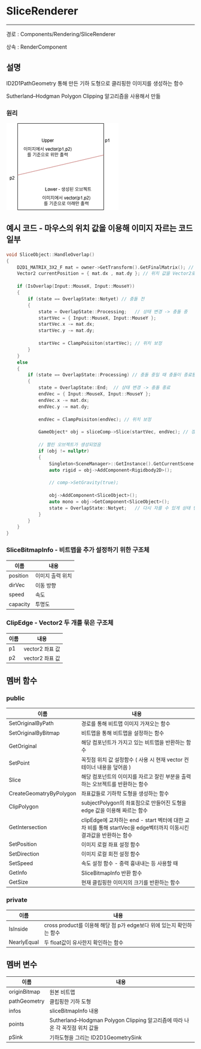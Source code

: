 # SliceRenderer

---

경로 : Components/Rendering/SliceRenderer

상속 : RenderComponent

## 설명

ID2D1PathGeometry 통해 만든 기하 도형으로 클리핑한 이미지를 생성하는 함수

Sutherland–Hodgman Polygon Clipping 알고리즘을 사용해서 만듦

### 원리

![SliceImage.png](SliceImage.png)

## 예시 코드 - 마우스의 위치 값을 이용해 이미지 자르는 코드 일부

```cpp
void SliceObject::HandleOverlap()
{
	D2D1_MATRIX_3X2_F mat = owner->GetTransform().GetFinalMatrix();	// Unity 좌표계를 고려해 매트릭스 값 가져오기
	Vector2 currentPosition = { mat.dx , mat.dy }; // 위치 값을 Vector2로 변경

	if (IsOverlap(Input::MouseX, Input::MouseY))
	{
		if (state == OverlapState::Notyet) // 충돌 전
		{
			state = OverlapState::Processing;	// 상태 변경 -> 충돌 중
			startVec = { Input::MouseX, Input::MouseY };			
			startVec.x -= mat.dx;
			startVec.y -= mat.dy;

			startVec = ClampPoisiton(startVec); // 위치 보정
		}
	}
	else
	{
		if (state == OverlapState::Processing) // 충돌 중일 때 충돌이 종료됨
		{
			state = OverlapState::End;	// 상태 변경 -> 충돌 종료
			endVec = { Input::MouseX, Input::MouseY };
			endVec.x -= mat.dx;
			endVec.y -= mat.dy;

			endVec = ClampPoisiton(endVec); // 위치 보정

			GameObject* obj = sliceComp->Slice(startVec, endVec); // 갱신된 위치를 가지고 slice함수 실행

			// 짤린 오브젝트가 생성되었음
			if (obj != nullptr)
			{
				Singleton<SceneManager>::GetInstance().GetCurrentScene()->AddGameObject(obj); // 해당 오브젝트를 씬에 추가해서 실행
				auto rigid = obj->AddComponent<Rigidbody2D>();

				// comp->SetGravity(true);
				 
				obj->AddComponent<SliceObject>();
				auto mono = obj->GetComponent<SliceObject>();
				state = OverlapState::Notyet;	// 다시 자를 수 있게 상태 변경 -> 충돌 전
			}
		}
	}
}
```

### SliceBitmapInfo - 비트맵을 추가 설정하기 위한 구조체

| 이름 | 내용 |
| --- | --- |
| position | 이미지 출력 위치 |
| dirVec | 이동 방향 |
| speed | 속도 |
| capacity | 투명도 |

### ClipEdge - Vector2 두 개를 묶은 구조체

| 이름 | 내용 |
| --- | --- |
| p1 | vector2 좌표 값 |
| p2 | vector2 좌표 값 |

## 멤버 함수

### public

| 이름 | 내용 |
| --- | --- |
| SetOriginalByPath | 경로를 통해 비트맵 이미지 가져오는 함수 |
| SetOriginalByBitmap | 비트맵을 통해 비트맵을 설정하는 함수 |
| GetOriginal | 해당 컴포넌트가 가지고 있는 비트맵을 반환하는 함수 |
| SetPoint | 꼭짓점 위치 값 설정함수 ( 사용 시 현재 vector 컨테이너 내용을 덮어씀 ) |
| Slice | 해당 컴포넌트의 이미지를 자르고 잘린 부분을 출력하는 오브젝트를 반환하는 함수 |
| CreateGeomatryByPolygon | 좌표값들로 기하학 도형을 생성하는 함수 |
| ClipPolygon | subjectPolygon의 좌표점으로 만들어진 도형을 edge 값을 이용해 짜르는 함수 |
| GetIntersection | clipEdge에 교차하는 end - start 벡터에 대한 교차 비를 통해 startVec을 edge벡터까지 이동시킨 결과값을 반환하는 함수 |
| SetPosition | 이미지 로컬 좌표 설정 함수 |
| SetDirection | 이미지 로컬 회전 설정 함수 |
| SetSpeed | 속도 설정 함수 - 중력 흉내내는 등 사용할 때  |
| GetInfo | SliceBitmapInfo 반환 함수 |
| GetSize | 현재 클립핑한 이미지의 크기를 반환하는 함수 |

### private

| 이름 | 내용 |
| --- | --- |
| IsInside | cross product를 이용해 해당 점 p가 edge보다 위에 있는지 확인하는 함수 |
| NearlyEqual | 두 float값이 유사한지 확인하는 함수 |

## 멤버 변수

| 이름 | 내용 |
| --- | --- |
| originBitmap | 원본 비트맵 |
| pathGeometry | 클립핑한 기하 도형  |
| infos | sliceBitmapInfo 내용 |
| points | Sutherland–Hodgman Polygon Clipping 알고리즘에 따라 나온 각 꼭짓점 위치 값들 |
| pSink | 기하도형을 그리는 ID2D1GeometrySink |